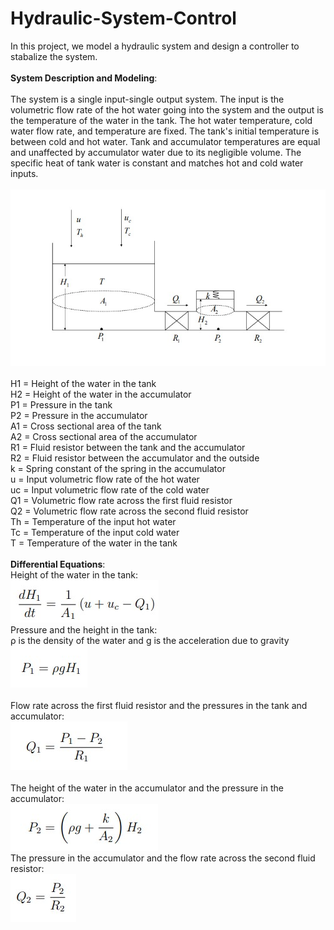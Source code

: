 # Hydraulic-System-Control
In this project, we model a hydraulic system and design a controller to stabalize the system. 
<br>
<br>
__System Description and Modeling__:
<br>
<br>
The system is a single input-single output system. The input is the volumetric flow rate of the hot water going into the system and the output is the temperature of the water in the tank. 
The hot water temperature, cold water flow rate, and temperature are fixed. 
The tank's initial temperature is between cold and hot water. 
Tank and accumulator temperatures are equal and unaffected by accumulator water due to its negligible volume. The specific heat of tank water is constant and matches hot and cold water inputs.
<br>
<br>
![Image 1](images/system.jpg)
<br>
<br>
H1 = Height of the water in the tank
<br>
H2 = Height of the water in the accumulator
<br>
P1 = Pressure in the tank
<br>
P2 = Pressure in the accumulator
<br>
A1 = Cross sectional area of the tank
<br>
A2 = Cross sectional area of the accumulator
<br>
R1 = Fluid resistor between the tank and the accumulator
<br>
R2 = Fluid resistor between the accumulator and the outside
<br>
k = Spring constant of the spring in the accumulator
<br>
u = Input volumetric flow rate of the hot water
<br>
uc = Input volumetric flow rate of the cold water
<br>
Q1 = Volumetric flow rate across the first fluid resistor
<br>
Q2 = Volumetric flow rate across the second fluid resistor
<br>
Th = Temperature of the input hot water
<br>
Tc = Temperature of the input cold water
<br>
T = Temperature of the water in the tank
<br>
<br>
__Differential Equations__:
<br>
Height of the water in the tank:
<br>
![Image 2](images/Height_Water.jpg)
<br>
 Pressure and the height in the tank:
 <br>
  ρ is the density of the water and g is the acceleration due to gravity
 <br>
 ![Image 3](images/Pressur_Height.jpg)
<br>
<br>
 Flow rate across the first fluid resistor and the
pressures in the tank and accumulator:
<br>
![Image 4](images/Flow_resistor_tank_accumulator.jpg)
<br>
<br>
The height of the
water in the accumulator and the pressure in the accumulator:
<br>
![Image 5](images/Height_pressure_accumulator.jpg)
<br>
The pressure in the accumulator and the flow rate across the second fluid resistor:
<br>
![Image 6](images/Flowrate.jpg)
<br>
